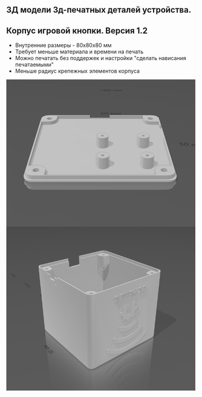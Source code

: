 ## 3Д модели 3д-печатных деталей устройства.

## Корпус игровой кнопки. Версия 1.2 
- Внутренние размеры - 80x80x80 мм
- Требует меньше материала и времени на печать
- Можно печатать без поддержек и настройки "сделать нависания печатаемыми"
- Меньше радиус крепежных элементов корпуса

<img align="center" width=500 src="https://github.com/MelexinVN/bs_kombo_bs/blob/main/3d/button_box_v.1.2 (80mm)/button_box_niz.PNG" />

<img align="center" width=500 src="https://github.com/MelexinVN/bs_kombo_bs/blob/main/3d/button_box_v.1.2 (80mm)/button_box_verh.PNG" />

